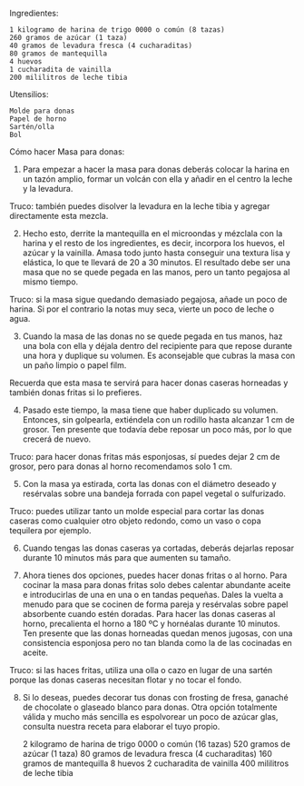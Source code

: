 Ingredientes:

    1 kilogramo de harina de trigo 0000 o común (8 tazas)
    260 gramos de azúcar (1 taza)
    40 gramos de levadura fresca (4 cucharaditas)
    80 gramos de mantequilla
    4 huevos
    1 cucharadita de vainilla
    200 mililitros de leche tibia

Utensilios:

    Molde para donas
    Papel de horno
    Sartén/olla 
    Bol 
    
Cómo hacer Masa para donas:
1. Para empezar a hacer la masa para donas deberás colocar la harina en un tazón    amplio, formar un volcán con ella y añadir en el centro la leche y la levadura.

Truco: también puedes disolver la levadura en la leche tibia y agregar directamente esta mezcla.

2. Hecho esto, derrite la mantequilla en el microondas y mézclala con la harina y el resto de los ingredientes, es decir, incorpora los huevos, el azúcar y la vainilla. Amasa todo junto hasta conseguir una textura lisa y elástica, lo que te llevará de 20 a 30 minutos. El resultado debe ser una masa que no se quede pegada en las manos, pero un tanto pegajosa al mismo tiempo.

Truco: si la masa sigue quedando demasiado pegajosa, añade un poco de harina. Si por el contrario la notas muy seca, vierte un poco de leche o agua.

3. Cuando la masa de las donas no se quede pegada en tus manos, haz una bola con ella y déjala dentro del recipiente para que repose durante una hora y duplique su volumen. Es aconsejable que cubras la masa con un paño limpio o papel film.

Recuerda que esta masa te servirá para hacer donas caseras horneadas y también donas fritas si lo prefieres.

4. Pasado este tiempo, la masa tiene que haber duplicado su volumen. Entonces, sin golpearla, extiéndela con un rodillo hasta alcanzar 1 cm de grosor. Ten presente que todavía debe reposar un poco más, por lo que crecerá de nuevo.

Truco: para hacer donas fritas más esponjosas, sí puedes dejar 2 cm de grosor, pero para donas al horno recomendamos solo 1 cm.

5. Con la masa ya estirada, corta las donas con el diámetro deseado y resérvalas sobre una bandeja forrada con papel vegetal o sulfurizado.

Truco: puedes utilizar tanto un molde especial para cortar las donas caseras como cualquier otro objeto redondo, como un vaso o copa tequilera por ejemplo.

6. Cuando tengas las donas caseras ya cortadas, deberás dejarlas reposar durante 10 minutos más para que aumenten su tamaño.

7. Ahora tienes dos opciones, puedes hacer donas fritas o al horno. Para cocinar la masa para donas fritas solo debes calentar abundante aceite e introducirlas de una en una o en tandas pequeñas. Dales la vuelta a menudo para que se cocinen de forma pareja y resérvalas sobre papel absorbente cuando estén doradas. Para hacer las donas caseras al horno, precalienta el horno a 180 ºC y hornéalas durante 10 minutos. Ten presente que las donas horneadas quedan menos jugosas, con una consistencia esponjosa pero no tan blanda como la de las cocinadas en aceite.

Truco: si las haces fritas, utiliza una olla o cazo en lugar de una sartén porque las donas caseras necesitan flotar y no tocar el fondo.

8. Si lo deseas, puedes decorar tus donas con frosting de fresa, ganaché de chocolate o glaseado blanco para donas. Otra opción totalmente válida y mucho más sencilla es espolvorear un poco de azúcar glas, consulta nuestra receta para elaborar el tuyo propio.

    2 kilogramo de harina de trigo 0000 o común (16 tazas)
    520 gramos de azúcar (1 taza)
    80 gramos de levadura fresca (4 cucharaditas)
    160 gramos de mantequilla
    8 huevos
    2 cucharadita de vainilla
    400 mililitros de leche tibia



